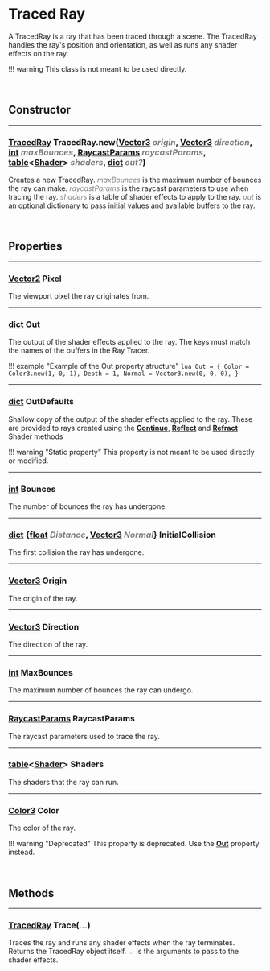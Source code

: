 <style>
    arg {
        color: grey;
        font-style: italic;
    }
</style>

# Traced Ray

A TracedRay is a ray that has been traced through a scene. The TracedRay handles the ray's position and orientation, as well as runs any shader effects on the ray.

!!! warning
    This class is not meant to be used directly.

<br>


## Constructor
---

### [TracedRay](./traced-ray.md) TracedRay.new([Vector3](https://create.roblox.com/docs/reference/engine/datatypes/Vector3) <arg>origin</arg>, [Vector3](https://create.roblox.com/docs/reference/engine/datatypes/Vector3) <arg>direction</arg>, [int](https://developer.roblox.com/en-us/articles/Numbers) <arg>maxBounces</arg>, [RaycastParams](https://create.roblox.com/docs/reference/engine/datatypes/RaycastParams) <arg>raycastParams</arg>, [table](https://create.roblox.com/docs/reference/engine/datatypes/table)<[Shader](shader.md)> <arg>shaders</arg>, [dict](https://create.roblox.com/docs/reference/engine/datatypes/table#dictionaries) <arg>out?</arg>)

Creates a new TracedRay. <arg>maxBounces</arg> is the maximum number of bounces the ray can make. <arg>raycastParams</arg> is the raycast parameters to use when tracing the ray. <arg>shaders</arg> is a table of shader effects to apply to the ray. <arg>out</arg> is an optional dictionary to pass initial values and available buffers to the ray.


<br>

## Properties
---

### [Vector2](https://create.roblox.com/docs/reference/engine/datatypes/Vector2) Pixel
The viewport pixel the ray originates from.

---

### [dict](https://developer.roblox.com/en-us/articles/Table#dictionaries) Out
The output of the shader effects applied to the ray. The keys must match the names of the buffers in the Ray Tracer.

!!! example "Example of the Out property structure"
    ```lua
    Out = {
        Color = Color3.new(1, 0, 1),
        Depth = 1,
        Normal = Vector3.new(0, 0, 0),
    }
    ```

---

### [dict](https://developer.roblox.com/en-us/articles/Table#dictionaries) OutDefaults
Shallow copy of the output of the shader effects applied to the ray. These are provided to rays created using the **[Continue](shader.md#tracedray-continuetracedray-tracedray-raycastresult-raycastresult)**, **[Reflect](shader.md#tracedray-reflecttracedray-tracedray-raycastresult-raycastresult-vector3-normal)** and **[Refract](shader.md#tracedray-refracttracedray-tracedray-raycastresult-raycastresult-vector3-normal-number-indexofrefraction)** Shader methods

!!! warning "Static property"
    This property is not meant to be used directly or modified.

---

### [int](https://developer.roblox.com/en-us/articles/Numbers) Bounces
The number of bounces the ray has undergone.

---

### [dict](https://developer.roblox.com/en-us/articles/Table#dictionaries) {[float](https://developer.roblox.com/en-us/articles/Numbers) <arg>Distance</arg>, [Vector3](https://create.roblox.com/docs/reference/engine/datatypes/Vector3) <arg>Normal</arg>} InitialCollision
The first collision the ray has undergone.

---

### [Vector3](https://create.roblox.com/docs/reference/engine/datatypes/Vector3) Origin
The origin of the ray.

---

### [Vector3](https://create.roblox.com/docs/reference/engine/datatypes/Vector3) Direction
The direction of the ray.

---

### [int](https://developer.roblox.com/en-us/articles/Numbers) MaxBounces
The maximum number of bounces the ray can undergo.

---

### [RaycastParams](https://create.roblox.com/docs/reference/engine/datatypes/RaycastParams) RaycastParams
The raycast parameters used to trace the ray.

---

### [table](https://developer.roblox.com/en-us/articles/Tables)<[Shader](shader.md)> Shaders
The shaders that the ray can run.

---

### [Color3](https://create.roblox.com/docs/reference/engine/datatypes/Color3) Color
The color of the ray.

!!! warning "Deprecated"
    This property is deprecated. Use the **[Out](#dict-out)** property instead.

<br>

## Methods
---

### [TracedRay]() Trace(<arg>...</arg>)
Traces the ray and runs any shader effects when the ray terminates. Returns the TracedRay object itself. <arg>...</arg> is the arguments to pass to the shader effects.